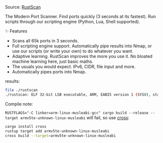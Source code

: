 Source: [RustScan](https://github.com/RustScan/RustScan/)

The Modern Port Scanner. Find ports quickly (3 seconds at its fastest). Run scripts through our scripting engine (Python, Lua, Shell supported).

✨ Features
* Scans all 65k ports in 3 seconds.
* Full scripting engine support. Automatically pipe results into Nmap, or use our scripts (or write your own) to do whatever you want.
* Adaptive learning. RustScan improves the more you use it. No bloated machine learning here, just basic maths.
* The usuals you would expect. IPv6, CIDR, file input and more.
* Automatically pipes ports into Nmap.

results:

```bash
file ./rustscan
./rustscan: ELF 32-bit LSB executable, ARM, EABI5 version 1 (SYSV), statically linked, stripped
```

Compile note:

`RUSTFLAGS="-C linker=arm-linux-musleabi-gcc" cargo build --release --target armv5te-unknown-linux-musleabi` will fail, so use <a href="https://github.com/cross-rs/cross" target="_blank">cross</a>:

```bash
cargo install cross
rustup target add armv5te-unknown-linux-musleabi
cross build --target=armv5te-unknown-linux-musleabi
```
